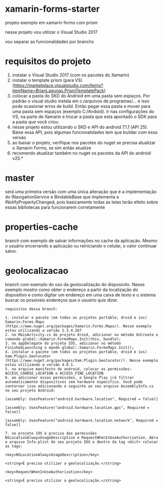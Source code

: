# xamarin-forms-starter
projeto exemplo em xamarin forms com prism

nesse projeto vou utilizar o Visual Studio 2017

vou separar as funcionalidades por branchs

# requisitos do projeto
1. instalar o Visual Studio 2017 (com os pacotes do Xamarin)
2. instalar o template prism (para VS) (https://marketplace.visualstudio.com/items?itemName=BrianLagunas.PrismTemplatePack)
3. colocar a pasta do SKD do Android em uma pasta sem espaços. Por padrão o visual studio instala em c:/arquivos de programas/... e isso pode ocasionar erros de build. Então pegar essa pasta e mover para uma pasta sem espaços (exemplo C:/Andoid). Ir nas configurações do VS, na parte de Xamarin e trocar a pasta que esta apontado o SDK para a pasta que você criou
4. nesse projeto estou utilizando o SKD e API do android 7.1.1 (API 25). Baixe essa API, pois algumas funcionalidades tem que buildar com essa versão
5. ao baixar o projeto, verifique nos pacotes do nuget se precisa atualizar o Xamarin Forms, se sim então atualize
6. recomendo atualizar também no nuget os pacotes da API do android v25.*


# master
será uma primeira versão com uma única alteração que é a implementação do INavigationService e BindableBase que implementa a INotifyPropertyChanged, pois basicamente todas as telas terão efeito sobre essas bibliotecas para funcionarem corretamente

# properties-cache
branch com exemplo de salvar informações no cache da aplicação. Mesmo o usuário encerrando a aplicação ou reiniciando o celular, o valor continuar salvo.

# geolocalizacao
branch com exemplo do uso da geolocalização do disposivito. Nesse exemplo mostro como obter o endereço a partir da localização do dispositivo e como digitar um endereço em uma caixa de texto e o sistema buscar os possíveis endereços que o usuário quis dizer.
```
requisitos dessa branch:

1. instalar o pacote (em todos os projetos portable, droid e ios) Xamarin.Forms.Maps (https://www.nuget.org/packages/Xamarin.Forms.Maps/). Nesse exemplo estou utilizando a versão 2.3.4.267
2. no MainActivity.cs do projeto droid, adicionar no método OnCreate o comando global::Xamarin.FormsMaps.Init(this, bundle);
3. no appDelegate do projeto IOS, adicionar no método FinishedLaunching o mando global::Xamarin.FormsMaps.Init();
4. instalar o pacote (em todos os projetos portable, droid e ios) Xam.Plugin.Geolocator (https://www.nuget.org/packages/Xam.Plugin.Geolocator/). Nesse exemplo estou utilizando a versão 4.0.1.
5. no arquivo manifesto do android, colocar as permissões: ACCESS_COARSE_LOCATION e ACCESS_FINE_LOCATION
6. ao adicionar essas permissões, o Google Play irá filtrar automaticamente dispositivos sem hardware específico. Você pode contornar isso adicionando o seguinte ao seu arquivo AssemblyInfo.cs no seu projeto Android:

[assembly: UsesFeature("android.hardware.location", Required = false)]

[assembly: UsesFeature("android.hardware.location.gps", Required = false)]

[assembly: UsesFeature("android.hardware.location.network", Required = false)]

7. no projeto IOS é preciso das permissões NSLocationAlwaysUsageDescription e RequestWhenInUseAuthorization. Abra o arquivo Info.plist do seu projeto IOS e dentro da tag <dict> colocar as tags:

<key>NSLocationAlwaysUsageDescription</key>

<string>É preciso utilizar a geolocalização.</string>

<key>RequestWhenInUseAuthorization</key>

<string>É preciso utilizar a geolocalização.</string>
```
